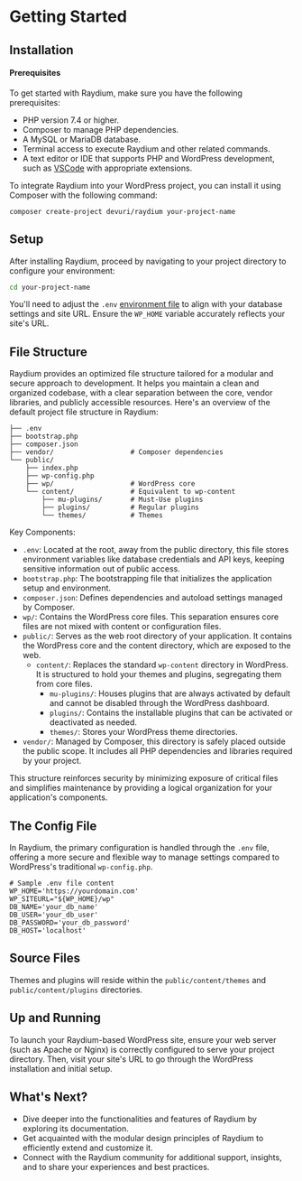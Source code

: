 # Getting Started

## Installation

#### Prerequisites

To get started with Raydium, make sure you have the following prerequisites:

- PHP version 7.4 or higher.
- Composer to manage PHP dependencies.
- A MySQL or MariaDB database.
- Terminal access to execute Raydium and other related commands.
- A text editor or IDE that supports PHP and WordPress development, such as [VSCode](https://code.visualstudio.com/) with appropriate extensions.

To integrate Raydium into your WordPress project, you can install it using Composer with the following command:

```shell
composer create-project devuri/raydium your-project-name
```

## Setup

After installing Raydium, proceed by navigating to your project directory to configure your environment:

```bash
cd your-project-name
```

You'll need to adjust the `.env` [environment file](../customization/environment-file) to align with your database settings and site URL. Ensure the `WP_HOME` variable accurately reflects your site's URL.

## File Structure

Raydium provides an optimized file structure tailored for a modular and secure approach to development. It helps you maintain a clean and organized codebase, with a clear separation between the core, vendor libraries, and publicly accessible resources. Here's an overview of the default project file structure in Raydium:

```
├── .env
├── bootstrap.php
├── composer.json
├── vendor/                   # Composer dependencies
└── public/
    ├── index.php
    ├── wp-config.php
    ├── wp/                   # WordPress core
    └── content/              # Equivalent to wp-content
        ├── mu-plugins/       # Must-Use plugins
        ├── plugins/          # Regular plugins
        └── themes/           # Themes

```

Key Components:
- `.env`: Located at the root, away from the public directory, this file stores environment variables like database credentials and API keys, keeping sensitive information out of public access.
- `bootstrap.php`: The bootstrapping file that initializes the application setup and environment.
- `composer.json`: Defines dependencies and autoload settings managed by Composer.
- `wp/`: Contains the WordPress core files. This separation ensures core files are not mixed with content or configuration files.
- `public/`: Serves as the web root directory of your application. It contains the WordPress core and the content directory, which are exposed to the web.
  - `content/`: Replaces the standard `wp-content` directory in WordPress. It is structured to hold your themes and plugins, segregating them from core files.
    - `mu-plugins/`: Houses plugins that are always activated by default and cannot be disabled through the WordPress dashboard.
    - `plugins/`: Contains the installable plugins that can be activated or deactivated as needed.
    - `themes/`: Stores your WordPress theme directories.
- `vendor/`: Managed by Composer, this directory is safely placed outside the public scope. It includes all PHP dependencies and libraries required by your project.

This structure reinforces security by minimizing exposure of critical files and simplifies maintenance by providing a logical organization for your application's components.

## The Config File

In Raydium, the primary configuration is handled through the `.env` file, offering a more secure and flexible way to manage settings compared to WordPress's traditional `wp-config.php`.

```shell
# Sample .env file content
WP_HOME='https://yourdomain.com'
WP_SITEURL="${WP_HOME}/wp"
DB_NAME='your_db_name'
DB_USER='your_db_user'
DB_PASSWORD='your_db_password'
DB_HOST='localhost'
```

## Source Files

Themes and plugins will reside within the `public/content/themes` and `public/content/plugins` directories.

## Up and Running

To launch your Raydium-based WordPress site, ensure your web server (such as Apache or Nginx) is correctly configured to serve your project directory. Then, visit your site's URL to go through the WordPress installation and initial setup.

## What's Next?

- Dive deeper into the functionalities and features of Raydium by exploring its documentation.
- Get acquainted with the modular design principles of Raydium to efficiently extend and customize it.
- Connect with the Raydium community for additional support, insights, and to share your experiences and best practices.
